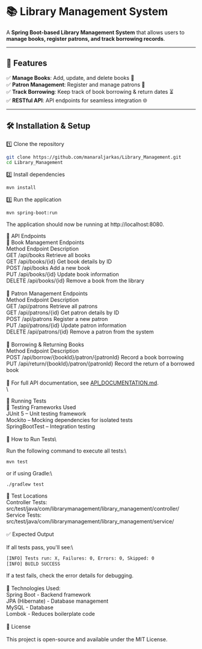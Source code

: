 # 📚 Library Management System  

A **Spring Boot-based Library Management System** that allows users to **manage books, register patrons, and track borrowing records**.  

---

## 🚀 Features  

✅ **Manage Books**: Add, update, and delete books 📖  
✅ **Patron Management**: Register and manage patrons 👥  
✅ **Track Borrowing**: Keep track of book borrowing & return dates ⏳  
✅ **RESTful API**: API endpoints for seamless integration 🌐  

---

## 🛠️ Installation & Setup  

1️⃣ Clone the repository  
```bash
git clone https://github.com/manaraljarkas/Library_Management.git
cd Library_Management
```
2️⃣ Install dependencies
```bash
mvn install
```
3️⃣ Run the application
```bash
mvn spring-boot:run
```
The application should now be running at http://localhost:8080.


📌 API Endpoints\
📖 Book Management Endpoints\
Method	Endpoint	Description\
GET	/api/books	Retrieve all books\
GET	/api/books/{id}	Get book details by ID\
POST	/api/books	Add a new book\
PUT	/api/books/{id}	Update book information\
DELETE	/api/books/{id}	Remove a book from the library\
\
👥 Patron Management Endpoints\
Method	Endpoint	Description\
GET	/api/patrons	Retrieve all patrons\
GET	/api/patrons/{id}	Get patron details by ID\
POST	/api/patrons	Register a new patron\
PUT	/api/patrons/{id}	Update patron information\
DELETE	/api/patrons/{id}	Remove a patron from the system\
\
🔄 Borrowing & Returning Books\
Method	Endpoint	Description\
POST	/api/borrow/{bookId}/patron/{patronId}	Record a book borrowing\
PUT	/api/return/{bookId}/patron/{patronId}	Record the return of a borrowed book\
\
📖 For full API documentation, see [API_DOCUMENTATION.md](https://github.com/manaraljarkas/Library_Management/blob/main/API_DOCUMENTATION.md).\
\

🧪 Running Tests\
📌 Testing Frameworks Used\
    JUnit 5 – Unit testing framework\
    Mockito – Mocking dependencies for isolated tests\
    SpringBootTest – Integration testing\
\
🚀 How to Run Tests\

Run the following command to execute all tests:\

```bash
mvn test
```

or if using Gradle:\
```bash
./gradlew test
```
📂 Test Locations\
    Controller Tests: src/test/java/com/librarymanagement/library_management/controller/\
    Service Tests: src/test/java/com/librarymanagement/library_management/service/\
\
✅ Expected Output\
\
If all tests pass, you'll see:\
```bash
[INFO] Tests run: X, Failures: 0, Errors: 0, Skipped: 0
[INFO] BUILD SUCCESS
```
If a test fails, check the error details for debugging.\
\
🔗 Technologies Used:\
    Spring Boot - Backend framework\
    JPA (Hibernate) - Database management\
    MySQL - Database\
    Lombok - Reduces boilerplate code\
\
📜 License\
\
This project is open-source and available under the MIT License.

